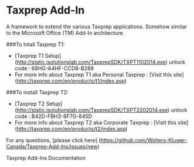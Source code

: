 # Taxprep Add-In

A framework to extend the various Taxprep applications. Somehow similar to the Microsoft Office (TM) Add-In architecture.

###To Intall Taxprep T1:
- [Taxprep T1 Setup] (http://static.isolutionslab.com/TaxprepSDK/TXPT1102014.exe) unlock code : 68HG-A4HF-CCD8-B289
- For more info about Taxprep T1 aka Personal Taxprep : [Visit this site] (http://taxprep.com/en/products/t1/index.asp) 

###To install Taxprep T2:
- [Taxprep T2 Setup] (http://static.isolutionslab.com/TaxprepSDK/TXPT2202014.exe) unlock code : B42D-FBH3-8F7G-845D
- For more info about Taxprep T2 aka Corporate Taxprep : [Visit this site] (http://taxprep.com/en/products/t2/index.asp) 

For any questions, [please click here] (https://github.com/Wolters-Kluwer-Canada/Taxprep-Add-Ins/issues/new)

Taxprep Add-Ins Documentation

